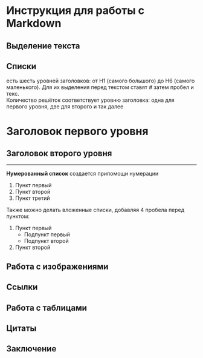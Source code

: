 # Инструкция для работы с Markdown

## Выделение текста

## Списки

есть шесть уровней заголовков: от H1 (самого большого) до H6 (самого маленького). Для их выделения перед текстом ставят *#* затем пробел и текс.   
Количество решёток соответствует уровню заголовка: одна для первого уровня, две для второго и так далее

# Заголовок первого уровня

## Заголовок второго уровня
---------

**Нумерованный список** создается припомощи нумерации

1. Пункт первый
2. Пункт второй
3. Пункт третий

Также можно делать вложенные списки, добавляя 4 пробела перед пунктом:

1. Пункт первый
    - Подпункт первый
    - Подпункт второй
2. Пункт второй

## Работа с изображениями

## Ссылки

## Работа с таблицами

## Цитаты

## Заключение